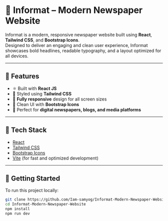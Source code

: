 # 📰 Informat – Modern Newspaper Website

Informat is a modern, responsive newspaper website built using **React**, **Tailwind CSS**, and **Bootstrap Icons**.  
Designed to deliver an engaging and clean user experience, Informat showcases bold headlines, readable typography, and a layout optimized for all devices.

---

## 🚀 Features

- ⚛️ Built with **React JS**
- 🎨 Styled using **Tailwind CSS**
- 📱 **Fully responsive** design for all screen sizes
- 🎯 Clean UI with **Bootstrap Icons**
- 📰 Perfect for **digital newspapers, blogs, and media platforms**

---

## 📂 Tech Stack

- [React](https://reactjs.org/)
- [Tailwind CSS](https://tailwindcss.com/)
- [Bootstrap Icons](https://icons.getbootstrap.com/)
- [Vite](https://vitejs.dev/) (for fast and optimized development)

---

## 🔧 Getting Started

To run this project locally:

```bash
git clone https://github.com/Iam-samyog/Informat-Modern-Newspaper-Website.git
cd Informat-Modern-Newspaper-Website
npm install
npm run dev

